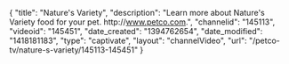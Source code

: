 {
    "title": "Nature's Variety",
    "description": "Learn more about Nature's Variety food for your pet. http:\/\/www.petco.com.",
    "channelid": "145113",
    "videoid": "145451",
    "date_created": "1394762654",
    "date_modified": "1418181183",
    "type": "captivate",
    "layout": "channelVideo",
    "url": "\/petco-tv\/nature-s-variety\/145113-145451"
}